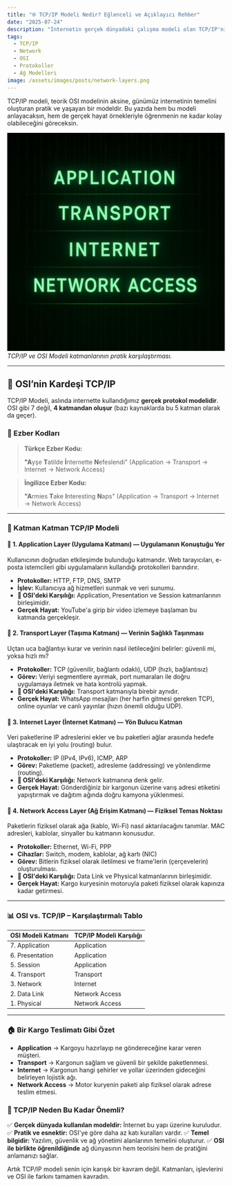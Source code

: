 ```yaml
---
title: "🌐 TCP/IP Modeli Nedir? Eğlenceli ve Açıklayıcı Rehber"
date: "2025-07-24"
description: "İnternetin gerçek dünyadaki çalışma modeli olan TCP/IP'nin 4 katmanını, OSI ile farklarını ve gerçek hayat benzetmelerini bu rehberde keşfedin."
tags:
  - TCP/IP
  - Network
  - OSI
  - Protokoller
  - Ağ Modelleri
image: /assets/images/posts/network-layers.png
---
```


TCP/IP modeli, teorik OSI modelinin aksine, günümüz internetinin temelini oluşturan pratik ve yaşayan bir modeldir. Bu yazıda hem bu modeli anlayacaksın, hem de gerçek hayat örnekleriyle öğrenmenin ne kadar kolay olabileceğini göreceksin.

![TCP/IP ve OSI Modeli Karşılaştırması](/assets/images/posts/network-layers.png)
*TCP/IP ve OSI Modeli katmanlarının pratik karşılaştırması.*

---

## 🚀 OSI’nin Kardeşi TCP/IP
TCP/IP Modeli, aslında internette kullandığımız **gerçek protokol modelidir**. OSI gibi 7 değil, **4 katmandan oluşur** (bazı kaynaklarda bu 5 katman olarak da geçer).

### 📌 Ezber Kodları

> **Türkçe Ezber Kodu:**
>
> **"A**yşe **T**atilde **İ**nternette **N**efeslendi"
> (Application → Transport → Internet → Network Access)

> **İngilizce Ezber Kodu:**
>
> **"A**rmies **T**ake **I**nteresting **N**aps"
> (Application → Transport → Internet → Network Access)

---

### 🧱 Katman Katman TCP/IP Modeli

#### 🔹 1. Application Layer (Uygulama Katmanı) — Uygulamanın Konuştuğu Yer
Kullanıcının doğrudan etkileşimde bulunduğu katmandır. Web tarayıcıları, e-posta istemcileri gibi uygulamaların kullandığı protokolleri barındırır.
- **Protokoller:** HTTP, FTP, DNS, SMTP
- **İşlev:** Kullanıcıya ağ hizmetleri sunmak ve veri sunumu.
- **🧠 OSI'deki Karşılığı:** Application, Presentation ve Session katmanlarının birleşimidir.
- **Gerçek Hayat:** YouTube'a girip bir video izlemeye başlaman bu katmanda gerçekleşir.

#### 🔹 2. Transport Layer (Taşıma Katmanı) — Verinin Sağlıklı Taşınması
Uçtan uca bağlantıyı kurar ve verinin nasıl iletileceğini belirler: güvenli mi, yoksa hızlı mı?
- **Protokoller:** TCP (güvenilir, bağlantı odaklı), UDP (hızlı, bağlantısız)
- **Görev:** Veriyi segmentlere ayırmak, port numaraları ile doğru uygulamaya iletmek ve hata kontrolü yapmak.
- **🧠 OSI'deki Karşılığı:** Transport katmanıyla birebir aynıdır.
- **Gerçek Hayat:** WhatsApp mesajları (her harfin gitmesi gereken TCP), online oyunlar ve canlı yayınlar (hızın önemli olduğu UDP).

#### 🔹 3. Internet Layer (İnternet Katmanı) — Yön Bulucu Katman
Veri paketlerine IP adreslerini ekler ve bu paketleri ağlar arasında hedefe ulaştıracak en iyi yolu (routing) bulur.
- **Protokoller:** IP (IPv4, IPv6), ICMP, ARP
- **Görev:** Paketleme (packet), adresleme (addressing) ve yönlendirme (routing).
- **🧠 OSI'deki Karşılığı:** Network katmanına denk gelir.
- **Gerçek Hayat:** Gönderdiğiniz bir kargonun üzerine varış adresi etiketini yapıştırmak ve dağıtım ağında doğru kamyona yüklenmesi.

#### 🔹 4. Network Access Layer (Ağ Erişim Katmanı) — Fiziksel Temas Noktası
Paketlerin fiziksel olarak ağa (kablo, Wi-Fi) nasıl aktarılacağını tanımlar. MAC adresleri, kablolar, sinyaller bu katmanın konusudur.
- **Protokoller:** Ethernet, Wi-Fi, PPP
- **Cihazlar:** Switch, modem, kablolar, ağ kartı (NIC)
- **Görev:** Bitlerin fiziksel olarak iletilmesi ve frame'lerin (çerçevelerin) oluşturulması.
- **🧠 OSI'deki Karşılığı:** Data Link ve Physical katmanlarının birleşimidir.
- **Gerçek Hayat:** Kargo kuryesinin motoruyla paketi fiziksel olarak kapınıza kadar getirmesi.

---

### 📊 OSI vs. TCP/IP – Karşılaştırmalı Tablo

| **OSI Modeli Katmanı** | **TCP/IP Modeli Karşılığı** |
|:---------------------|:----------------------------|
| 7. Application       | Application                 |
| 6. Presentation      | Application                 |
| 5. Session           | Application                 |
| 4. Transport         | Transport                   |
| 3. Network           | Internet                    |
| 2. Data Link         | Network Access              |
| 1. Physical          | Network Access              |

---

### 🏠 Bir Kargo Teslimatı Gibi Özet
- **Application** → Kargoyu hazırlayıp ne göndereceğine karar veren müşteri.
- **Transport** → Kargonun sağlam ve güvenli bir şekilde paketlenmesi.
- **Internet** → Kargonun hangi şehirler ve yollar üzerinden gideceğini belirleyen lojistik ağı.
- **Network Access** → Motor kuryenin paketi alıp fiziksel olarak adrese teslim etmesi.

### 📌 TCP/IP Neden Bu Kadar Önemli?
✅ **Gerçek dünyada kullanılan modeldir:** İnternet bu yapı üzerine kuruludur.
✅ **Pratik ve esnektir:** OSI'ye göre daha az katı kuralları vardır.
✅ **Temel bilgidir:** Yazılım, güvenlik ve ağ yönetimi alanlarının temelini oluşturur.
✅ **OSI ile birlikte öğrenildiğinde** ağ dünyasının hem teorisini hem de pratiğini anlamanızı sağlar.

Artık TCP/IP modeli senin için karışık bir kavram değil. Katmanları, işlevlerini ve OSI ile farkını tamamen kavradın.